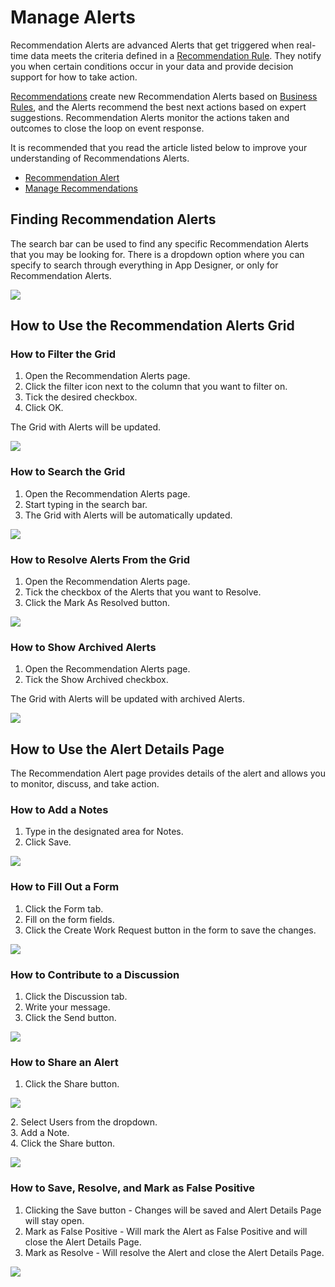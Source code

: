 # Manage Alerts

Recommendation Alerts are advanced Alerts that get triggered when real-time data meets the criteria defined in a [Recommendation Rule](../../concepts/recommendation/rule.md). They notify you when certain conditions occur in your data and provide decision support for how to take action.

[Recommendations](../../concepts/recommendation/) create new Recommendation Alerts based on [Business Rules](../../concepts/recommendation/rule.md#rule-logic), and the Alerts recommend the best next actions based on expert suggestions. Recommendation Alerts monitor the actions taken and outcomes to close the loop on event response.&#x20;

<!-- unsupported tag removed -->
It is recommended that you read the article listed below to improve your understanding of Recommendations Alerts.

* [Recommendation Alert](../../concepts/recommendation/recommendation-alert.md)
* [Manage Recommendations](manage-recommendations.md)
<!-- unsupported tag removed -->

## Finding Recommendation Alerts

The search bar can be used to find any specific Recommendation Alerts that you may be looking for. There is a dropdown option where you can specify to search through everything in App Designer, or only for Recommendation Alerts.

![](../../.gitbook/assets/attempt3.png)

## How to Use the Recommendation Alerts Grid

### How to Filter the Grid

1. Open the Recommendation Alerts page.&#x20;
2. Click the filter icon next to the column that you want to filter on.
3. Tick the desired checkbox.
4. Click OK.

The Grid with Alerts will be updated.

![](<../../.gitbook/assets/image (592).png>)

### How to Search the Grid

1. Open the Recommendation Alerts page.&#x20;
2. Start typing in the search bar.
3. The Grid with Alerts will be automatically updated.

![](<../../.gitbook/assets/image (1546).png>)

### How to Resolve Alerts From the Grid

1. Open the Recommendation Alerts page.&#x20;
2. Tick the checkbox of the Alerts that you want to Resolve.
3. Click the Mark As Resolved button.

![](<../../.gitbook/assets/image (1666).png>)

### How to Show Archived Alerts

1. Open the Recommendation Alerts page.
2. Tick the Show Archived checkbox.

The Grid with Alerts will be updated with archived Alerts.

![](<../../.gitbook/assets/image (1240).png>)

## How to Use the Alert Details Page

The Recommendation Alert page provides details of the alert and allows you to monitor, discuss, and take action.

### How to Add a Notes&#x20;

1. Type in the designated area for Notes.
2. Click Save.

![](<../../.gitbook/assets/image (1815).png>)

### How to Fill Out a Form

1. Click the Form tab.
2. Fill on the form fields.
3. Click the Create Work Request button in the form to save the changes.&#x20;

![](<../../.gitbook/assets/image (518).png>)

### How to Contribute to a Discussion

1. Click the Discussion tab.
2. Write your message.
3. Click the Send button.

![](<../../.gitbook/assets/image (504).png>)

### How to Share an Alert

1. Click the Share button.

![](<../../.gitbook/assets/image (1714).png>)

&#x20;   2\. Select Users from the dropdown.\
&#x20;   3\. Add a Note.\
&#x20;   4\. Click the Share button.

![](<../../.gitbook/assets/image (732).png>)

### How to Save, Resolve, and Mark as False Positive

1. Clicking the Save button - Changes will be saved and Alert Details Page will stay open.
2. Mark as False Positive - Will mark the Alert as False Positive and will close the Alert Details Page.
3. Mark as Resolve - Will resolve the Alert and close the Alert Details Page.

![](<../../.gitbook/assets/image (91).png>)
